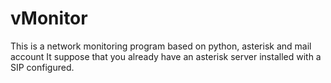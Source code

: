 # vMonitor

This is a network monitoring program based on python, asterisk and mail account
It suppose that you already have an asterisk server installed with a SIP configured. 
